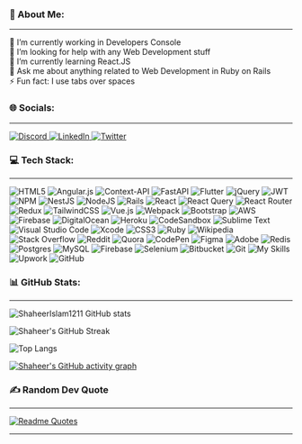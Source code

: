 <!--
**Shaheer-cloud-07/Shaheer-cloud-07** is a ✨ _special_ ✨ repository because its `README.md` (this file) appears on your GitHub profile.

Here are some ideas to get you started:

- 🔭 I’m currently working on ...
- 🌱 I’m currently learning ...
- 👯 I’m looking to collaborate on ...
- 🤔 I’m looking for help with ...
- 💬 Ask me about ...
- 📫 How to reach me: ...
- 😄 Pronouns: ...
- ⚡ Fun fact: ...
-->

### 💫 About Me:

<hr>

🔭 I’m currently working in Developers Console <br>
🤝 I’m looking for help with any Web Development stuff<br>
🌱 I’m currently learning React.JS <br>
💬 Ask me about anything related to Web Development in Ruby on Rails <br>
⚡ Fun fact: I use tabs over spaces <br>

### 🌐 Socials:

<hr>

<a href="https://discord.gg/Shaheer_727" target="_blank" rel="noopener noreferrer">
  <img src="https://img.shields.io/badge/Discord-%237289DA.svg?logo=discord&logoColor=white" alt="Discord" />
</a>

<a href="https://www.linkedin.com/in/shaheer-islam-34178b237/" target="_blank" rel="noopener noreferrer">
  <img src="https://img.shields.io/badge/LinkedIn-%230077B5.svg?logo=linkedin&logoColor=white" alt="LinkedIn" />
</a>

<a href="https://twitter.com/M_Shaheer_Islam" target="_blank" rel="noopener noreferrer">
  <img src="https://img.shields.io/badge/Twitter-%231DA1F2.svg?logo=Twitter&logoColor=white" alt="Twitter" />
</a>

### 💻 Tech Stack:

<hr>

![HTML5](https://img.shields.io/badge/html5-%23E34F26.svg?style=for-the-badge&logo=html5&logoColor=white) ![Angular.js](https://img.shields.io/badge/angular.js-%23E23237.svg?style=for-the-badge&logo=angularjs&logoColor=white) ![Context-API](https://img.shields.io/badge/Context--Api-000000?style=for-the-badge&logo=react) ![FastAPI](https://img.shields.io/badge/FastAPI-005571?style=for-the-badge&logo=fastapi) ![Flutter](https://img.shields.io/badge/Flutter-%2302569B.svg?style=for-the-badge&logo=Flutter&logoColor=white) ![jQuery](https://img.shields.io/badge/jquery-%230769AD.svg?style=for-the-badge&logo=jquery&logoColor=white) ![JWT](https://img.shields.io/badge/JWT-black?style=for-the-badge&logo=JSON%20web%20tokens) ![NPM](https://img.shields.io/badge/NPM-%23CB3837.svg?style=for-the-badge&logo=npm&logoColor=white) ![NestJS](https://img.shields.io/badge/nestjs-%23E0234E.svg?style=for-the-badge&logo=nestjs&logoColor=white) ![NodeJS](https://img.shields.io/badge/node.js-6DA55F?style=for-the-badge&logo=node.js&logoColor=white) ![Rails](https://img.shields.io/badge/rails-%23CC0000.svg?style=for-the-badge&logo=ruby-on-rails&logoColor=white) ![React](https://img.shields.io/badge/react-%2320232a.svg?style=for-the-badge&logo=react&logoColor=%2361DAFB) ![React Query](https://img.shields.io/badge/-React%20Query-FF4154?style=for-the-badge&logo=react%20query&logoColor=white) ![React Router](https://img.shields.io/badge/React_Router-CA4245?style=for-the-badge&logo=react-router&logoColor=white) ![Redux](https://img.shields.io/badge/redux-%23593d88.svg?style=for-the-badge&logo=redux&logoColor=white) ![TailwindCSS](https://img.shields.io/badge/tailwindcss-%2338B2AC.svg?style=for-the-badge&logo=tailwind-css&logoColor=white) ![Vue.js](https://img.shields.io/badge/vuejs-%2335495e.svg?style=for-the-badge&logo=vuedotjs&logoColor=%234FC08D) ![Webpack](https://img.shields.io/badge/webpack-%238DD6F9.svg?style=for-the-badge&logo=webpack&logoColor=black) ![Bootstrap](https://img.shields.io/badge/bootstrap-%238511FA.svg?style=for-the-badge&logo=bootstrap&logoColor=white) ![AWS](https://img.shields.io/badge/AWS-%23FF9900.svg?style=for-the-badge&logo=amazon-aws&logoColor=white) ![Firebase](https://img.shields.io/badge/firebase-%23039BE5.svg?style=for-the-badge&logo=firebase) ![DigitalOcean](https://img.shields.io/badge/DigitalOcean-%230167ff.svg?style=for-the-badge&logo=digitalOcean&logoColor=white) ![Heroku](https://img.shields.io/badge/heroku-%23430098.svg?style=for-the-badge&logo=heroku&logoColor=white) ![CodeSandbox](https://img.shields.io/badge/Codesandbox-040404?style=for-the-badge&logo=codesandbox&logoColor=DBDBDB) ![Sublime Text](https://img.shields.io/badge/sublime_text-%23575757.svg?style=for-the-badge&logo=sublime-text&logoColor=important) ![Visual Studio Code](https://img.shields.io/badge/Visual%20Studio%20Code-0078d7.svg?style=for-the-badge&logo=visual-studio-code&logoColor=white) ![Xcode](https://img.shields.io/badge/Xcode-007ACC?style=for-the-badge&logo=Xcode&logoColor=white) ![CSS3](https://img.shields.io/badge/css3-%231572B6.svg?style=for-the-badge&logo=css3&logoColor=white) ![Ruby](https://img.shields.io/badge/ruby-%23CC342D.svg?style=for-the-badge&logo=ruby&logoColor=white) ![Wikipedia](https://img.shields.io/badge/Wikipedia-%23000000.svg?style=for-the-badge&logo=wikipedia&logoColor=white) ![Stack Overflow](https://img.shields.io/badge/-Stackoverflow-FE7A16?style=for-the-badge&logo=stack-overflow&logoColor=white) ![Reddit](https://img.shields.io/badge/Reddit-%23FF4500.svg?style=for-the-badge&logo=Reddit&logoColor=white) ![Quora](https://img.shields.io/badge/Quora-%23B92B27.svg?style=for-the-badge&logo=Quora&logoColor=white) ![CodePen](https://img.shields.io/badge/Codepen-000000?style=for-the-badge&logo=codepen&logoColor=white) ![Figma](https://img.shields.io/badge/figma-%23F24E1E.svg?style=for-the-badge&logo=figma&logoColor=white) ![Adobe](https://img.shields.io/badge/adobe-%23FF0000.svg?style=for-the-badge&logo=adobe&logoColor=white) ![Redis](https://img.shields.io/badge/redis-%23DD0031.svg?style=for-the-badge&logo=redis&logoColor=white) ![Postgres](https://img.shields.io/badge/postgres-%23316192.svg?style=for-the-badge&logo=postgresql&logoColor=white) ![MySQL](https://img.shields.io/badge/mysql-%2300f.svg?style=for-the-badge&logo=mysql&logoColor=white) ![Firebase](https://img.shields.io/badge/Firebase-039BE5?style=for-the-badge&logo=Firebase&logoColor=white) ![Selenium](https://img.shields.io/badge/-selenium-%43B02A?style=for-the-badge&logo=selenium&logoColor=white) ![Bitbucket](https://img.shields.io/badge/bitbucket-%230047B3.svg?style=for-the-badge&logo=bitbucket&logoColor=white) ![Git](https://img.shields.io/badge/git-%23F05033.svg?style=for-the-badge&logo=git&logoColor=white) ![My Skills](https://img.shields.io/badge/HTML5-%2300599C.svg?style=for-the-badge&logo=c%2B%2B&logoColor=white) ![Upwork](https://img.shields.io/badge/UpWork-6FDA44?style=for-the-badge&logo=Upwork&logoColor=white) ![GitHub](https://img.shields.io/badge/github-%23121011.svg?style=for-the-badge&logo=github&logoColor=white)

### 📊 GitHub Stats:

<hr>

![ShaheerIslam1211 GitHub stats](https://github-readme-stats.vercel.app/api?username=ShaheerIslam1211&show_icons=true&theme=one_dark_pro&count_private=true&include_all_commits=true&cache_seconds=1800)

![Shaheer's GitHub Streak](https://github-readme-streak-stats.herokuapp.com/?user=ShaheerIslam1211&theme=one_dark_pro&hide_border=true)

![Top Langs](https://github-readme-stats.vercel.app/api/top-langs/?username=ShaheerIslam1211&layout=compact&theme=one_dark_pro&hide_border=true)

[![Shaheer's GitHub activity graph](https://activity-graph.herokuapp.com/graph?username=ShaheerIslam1211&theme=react-dark)](https://github.com/ShaheerIslam1211)




### ✍️ Random Dev Quote

<hr>

[![Readme Quotes](https://quotes-github-readme.vercel.app/api?type=horizontal&theme=dark)](https://github.com/piyushsuthar/github-readme-quotes)

<hr>
<p dir="auto"><a href="https://visitcount.itsvg.in" rel="nofollow"><img src="https://camo.githubusercontent.com/d552b92f599d913329509a41e1f0b289f752ee443c7c6628e1229e3c5d14f7cc/68747470733a2f2f7669736974636f756e742e69747376672e696e2f6170693f69643d44756161417a6861722669636f6e3d3026636f6c6f723d30" alt="" data-canonical-src="https://visitcount.itsvg.in/api?id=ShaheerIslam1211&amp;icon=0&amp;color=0" style="max-width: 100%;"></a></p>
